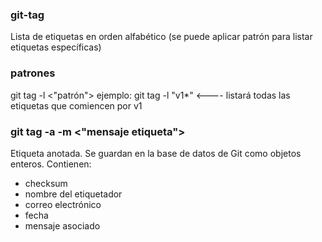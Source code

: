 ### git-tag
Lista de etiquetas en orden alfabético (se puede aplicar patrón para listar etiquetas específicas)

### patrones
git tag -l <"patrón">
ejemplo: git tag -l "v1*" <---- listará todas las etiquetas que comiencen por v1

### git tag -a <nombre etiqueta> -m <"mensaje etiqueta">

Etiqueta anotada. Se guardan en la base de datos de Git como objetos enteros. 
Contienen:
- checksum
- nombre del etiquetador
- correo electrónico
- fecha
- mensaje asociado 


